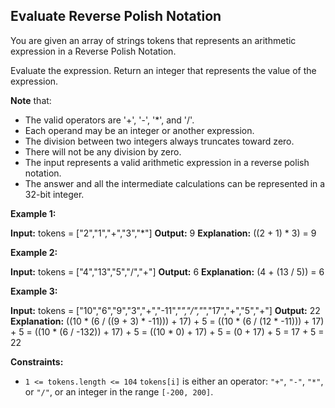 ## Evaluate Reverse Polish Notation

You are given an array of strings tokens that represents an arithmetic expression in a Reverse Polish Notation.

Evaluate the expression. Return an integer that represents the value of the expression.

__Note__ that:

- The valid operators are '+', '-', '*', and '/'.
- Each operand may be an integer or another expression.
- The division between two integers always truncates toward zero.
- There will not be any division by zero.
- The input represents a valid arithmetic expression in a reverse polish notation.
- The answer and all the intermediate calculations can be represented in a 32-bit integer.
 
**Example 1:**

**Input:** tokens = ["2","1","+","3","*"]
**Output:** 9
**Explanation:** ((2 + 1) * 3) = 9

**Example 2:**

**Input:** tokens = ["4","13","5","/","+"]
**Output:** 6
**Explanation:** (4 + (13 / 5)) = 6

**Example 3:**

**Input:** tokens = ["10","6","9","3","+","-11","*","/","*","17","+","5","+"]
**Output:** 22
**Explanation:** ((10 * (6 / ((9 + 3) * -11))) + 17) + 5
= ((10 * (6 / (12 * -11))) + 17) + 5
= ((10 * (6 / -132)) + 17) + 5
= ((10 * 0) + 17) + 5
= (0 + 17) + 5
= 17 + 5
= 22
 

**Constraints:**

- ```1 <= tokens.length <= 104```
```tokens[i]``` is either an operator: ```"+"```, ```"-"```, ```"*"```, or ```"/"```, or an integer in the range ```[-200, 200]```.